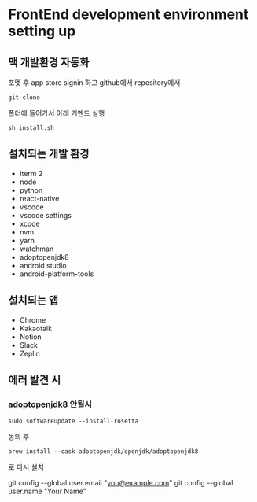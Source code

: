 # FrontEnd development environment setting up

## 맥 개발환경 자동화

포멧 후 app store signin 하고
github에서 repository에서
```
git clone
```

폴더에 들어가서 아래 커멘드 실행

```
sh install.sh
```

## 설치되는 개발 환경
- iterm 2
- node
- python
- react-native
- vscode
- vscode settings
- xcode
- nvm
- yarn
- watchman
- adoptopenjdk8
- android studio
- android-platform-tools

## 설치되는 앱
- Chrome
- Kakaotalk
- Notion
- Slack
- Zeplin


## 에러 발견 시
### adoptopenjdk8 안될시
```
sudo softwareupdate --install-rosetta
```
동의 후
```
brew install --cask adoptopenjdk/openjdk/adoptopenjdk8
```
로 다시 설치


 git config --global user.email "you@example.com"
  git config --global user.name "Your Name"
